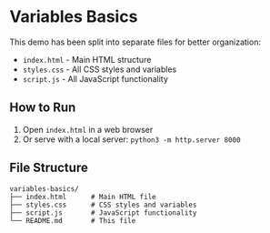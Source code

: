 # Variables Basics

This demo has been split into separate files for better organization:

- `index.html` - Main HTML structure
- `styles.css` - All CSS styles and variables
- `script.js` - All JavaScript functionality

## How to Run

1. Open `index.html` in a web browser
2. Or serve with a local server: `python3 -m http.server 8000`

## File Structure

```
variables-basics/
├── index.html      # Main HTML file
├── styles.css      # CSS styles and variables
├── script.js       # JavaScript functionality
└── README.md       # This file
```
